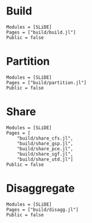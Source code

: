 # Build
```@autodocs
Modules = [SLiDE]
Pages = ["build/build.jl"]
Public = false
```

# Partition
```@autodocs
Modules = [SLiDE]
Pages = ["build/partition.jl"]
Public = false
```

# Share
```@autodocs
Modules = [SLiDE]
Pages = [
    "build/share_cfs.jl",
    "build/share_gsp.jl",
    "build/share_pce.jl",
    "build/share_sgf.jl",
    "build/share_utd.jl"]
Public = false
```

# Disaggregate
```@autodocs
Modules = [SLiDE]
Pages = ["build/disagg.jl"]
Public = false
```